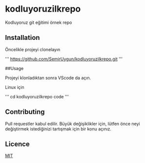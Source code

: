 # kodluyoruzilkrepo
Kodluyoruz git eğitimi örnek repo

## Installation

Öncelikle projeyi clonelayın

'''
https://github.com/SemirUygun/kodluyoruzilkrepo.git
'''

##Usage

Projeyi klonladıktan sonra VScode da açın.

Linux için

'''
cd kodluyoruzilkrepo
code
'''

## Contributing 

Pull requestler kabul edilir. Büyük değişiklikler için, lütfen önce neyi değiştirmek istediğinizi tartışmak için bir konu açınız.

## Licence
[MIT](https://choosealicense.com/licenses/mit/)
